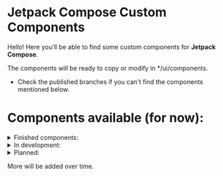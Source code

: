 # Jetpack Compose Custom Components

Hello! Here you'll be able to find some custom components for **Jetpack Compose**.

The components will be ready to copy or modify in */ui/components.

* Check the published branches if you can't find the components mentioned below.

# **Components available (for now):**

<details><summary> Finished components: </summary>
  
* Bubble icon.
* Image card.

</details>
  
<details><summary>In development: </summary>

* Custom animated floating button (almost finished / able to be used).

</details>
  
<details><summary>Planned: </summary>

* Image card with user.

</details>
  
More will be added over time.
